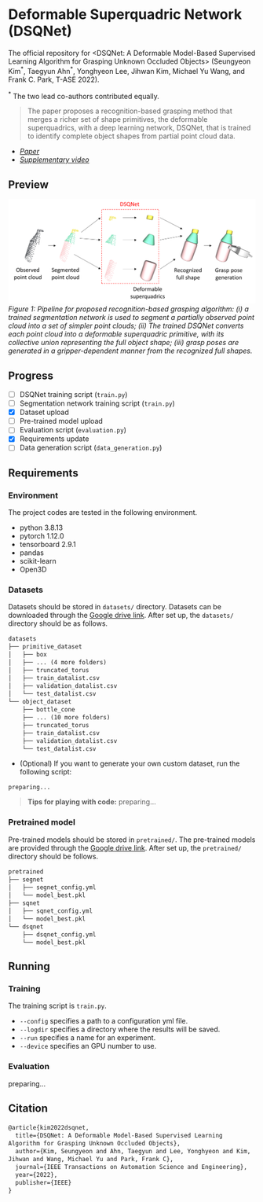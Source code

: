 # Deformable Superquadric Network (DSQNet)
The official repository for &lt;DSQNet: A Deformable Model-Based Supervised Learning Algorithm for Grasping Unknown Occluded Objects> (Seungyeon Kim<sup>\*</sup>, Taegyun Ahn<sup>\*</sup>, Yonghyeon Lee, Jihwan Kim, Michael Yu Wang, and Frank C. Park, T-ASE 2022).

<sup>\*</sup> The two lead co-authors contributed equally.

> The paper proposes a recognition-based grasping method that merges a richer set of shape primitives, the deformable superquadrics, with a deep learning network, DSQNet, that is trained to identify complete object shapes from partial point cloud data.

- *[Paper](https://ieeexplore.ieee.org/abstract/document/9802912)* 
- *[Supplementary video](https://ieeexplore.ieee.org/abstract/document/9802912/media#media)* 

## Preview
![pipeline](figures/pipeline.png)
<I>Figure 1: Pipeline for proposed recognition-based grasping algorithm: (i) a trained segmentation network is used to segment a partially observed point cloud into a set of simpler point clouds; (ii) The trained DSQNet converts each point cloud into a deformable superquadric primitive, with its collective union representing the full object shape; (iii) grasp poses are generated in a gripper-dependent manner from the recognized full shapes. </I>

## Progress
- [ ] DSQNet training script (`train.py`)
- [ ] Segmentation network training script (`train.py`)
- [x] Dataset upload
- [ ] Pre-trained model upload
- [ ] Evaluation script (`evaluation.py`)
- [x] Requirements update
- [ ] Data generation script (`data_generation.py`)

## Requirements
### Environment
The project codes are tested in the following environment.
- python 3.8.13
- pytorch 1.12.0
- tensorboard 2.9.1
- pandas
- scikit-learn
- Open3D


### Datasets
Datasets should be stored in `datasets/` directory. Datasets can be downloaded through the [Google drive link](https://drive.google.com/drive/folders/1PQ9dSeD0WmdESQemsnM1SPmpPDChQ95s?usp=sharing). After set up, the `datasets/` directory should be as follows.
```
datasets
├── primitive_dataset
│   ├── box
│   ├── ... (4 more folders)
│   ├── truncated_torus
│   ├── train_datalist.csv
│   ├── validation_datalist.csv
│   └── test_datalist.csv
└── object_dataset
    ├── bottle_cone
    ├── ... (10 more folders)
    ├── truncated_torus
    ├── train_datalist.csv
    ├── validation_datalist.csv
    └── test_datalist.csv

```
- (Optional) If you want to generate your own custom dataset, run the following script:
```
preparing...
```
> **Tips for playing with code:** preparing...

### Pretrained model
Pre-trained models should be stored in `pretrained/`. The pre-trained models are provided through the [Google drive link](https://drive.google.com/drive/folders/1PN7DF0iNL60iOuyA-QS2g7jMzXSOPD6a?usp=sharing). After set up, the `pretrained/` directory should be follows.
```
pretrained
├── segnet
│   ├── segnet_config.yml
│   └── model_best.pkl
├── sqnet
│   ├── sqnet_config.yml
│   └── model_best.pkl
└── dsqnet
    ├── dsqnet_config.yml
    └── model_best.pkl
```

## Running
### Training
The training script is `train.py`. 
- `--config` specifies a path to a configuration yml file.
- `--logdir` specifies a directory where the results will be saved.
- `--run` specifies a name for an experiment.
- `--device` specifies an GPU number to use.

### Evaluation
preparing...

## Citation
```
@article{kim2022dsqnet,
  title={DSQNet: A Deformable Model-Based Supervised Learning Algorithm for Grasping Unknown Occluded Objects},
  author={Kim, Seungyeon and Ahn, Taegyun and Lee, Yonghyeon and Kim, Jihwan and Wang, Michael Yu and Park, Frank C},
  journal={IEEE Transactions on Automation Science and Engineering},
  year={2022},
  publisher={IEEE}
}
```


